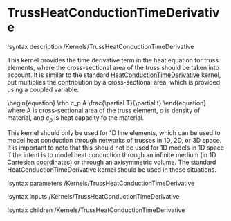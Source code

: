 # TrussHeatConductionTimeDerivative

!syntax description /Kernels/TrussHeatConductionTimeDerivative

This kernel provides the time derivative term in the heat equation for truss elements, where the cross-sectional area of the truss should be taken into account. It is similar to the standard [HeatConductionTimeDerivative](HeatConductionTimeDerivative.md) kernel, but multiplies the contribution by a cross-sectional area, which is provided using a coupled variable:

\begin{equation}
\rho c_p A \frac{\partial T}{\partial t}
\end{equation}
where A is cross-sectional area of the truss element, $\rho$ is density of material, and $c_p$ is heat capacity fo the material.

This kernel should only be used for 1D line elements, which can be used to model heat conduction through networks of trusses in 1D, 2D, or 3D space. It is important to note that this should not be used for 1D models in 1D space if the intent is to model heat conduction through an infinite medium (in 1D Cartesian coordinates) or through an axisymmetric volume. The standard HeatConductionTimeDerivative kernel should be used in those situations.

!syntax parameters /Kernels/TrussHeatConductionTimeDerivative

!syntax inputs /Kernels/TrussHeatConductionTimeDerivative

!syntax children /Kernels/TrussHeatConductionTimeDerivative
